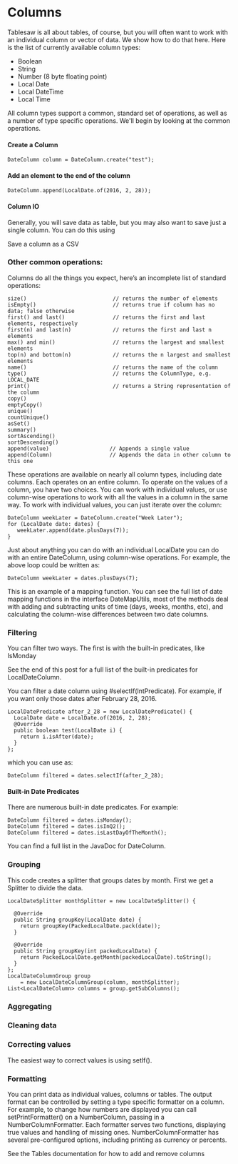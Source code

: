 Columns
=======

Tablesaw is all about tables, of course, but you will often want to work with an individual column or vector of data. We show how to do that here. Here is the list of currently available column types:

* Boolean
* String 
* Number (8 byte floating point)
* Local Date
* Local DateTime
* Local Time

All column types support a common, standard set of operations, as well as a number of type specific operations. 
We'll begin by looking at the common operations. 

#### Create a Column

    DateColumn column = DateColumn.create("test");

#### Add an element to the end of the column

    DateColumn.append(LocalDate.of(2016, 2, 28));

#### Column IO

Generally, you will save data as table, but you may also want to save just a single column. You can do this using

Save a column as a CSV

### Other common operations:

Columns do all the things you expect, here’s an incomplete list of standard operations:

    size()                           // returns the number of elements
    isEmpty()                        // returns true if column has no data; false otherwise
    first() and last()               // returns the first and last elements, respectively
    first(n) and last(n)             // returns the first and last n elements
    max() and min()                  // returns the largest and smallest elements
    top(n) and bottom(n)             // returns the n largest and smallest elements
    name()                           // returns the name of the column
    type()                           // returns the ColumnType, e.g. LOCAL_DATE
    print()                          // returns a String representation of the column
    copy()
    emptyCopy()
    unique()
    countUnique()
    asSet()
    summary()
    sortAscending()
    sortDescending()
    append(value)                   // Appends a single value 
    append(Column)                  // Appends the data in other column to this one

These operations are available on nearly all column types, including date columns. Each operates on an entire column. To operate on the values of a column, you have two choices. You can work with individual values, or use column-wise operations to work with all the values in a column in the same way. To work with individual values, you can just iterate over the column:

    DateColumn weekLater = DateColumn.create("Week Later");
    for (LocalDate date: dates) {
       weekLater.append(date.plusDays(7));
    }

Just about anything you can do with an individual LocalDate you can do with an entire DateColumn, using column-wise operations. For example, the above loop could be written as:

    DateColumn weekLater = dates.plusDays(7);

This is an example of a mapping function. You can see the full list of date mapping functions in the interface DateMapUtils, most of the methods deal with adding and subtracting units of time (days, weeks, months, etc), and calculating the column-wise differences between two date columns.

### Filtering

You can filter two ways. The first is with the built-in predicates, like IsMonday

See the end of this post for a full list of the built-in predicates for LocalDateColumn.

You can filter a date column using #selectIf(IntPredicate).  For example, if you want only those dates after February 28, 2016.

    LocalDatePredicate after_2_28 = new LocalDatePredicate() {
      LocalDate date = LocalDate.of(2016, 2, 28);
      @Override
      public boolean test(LocalDate i) {
        return i.isAfter(date);
      }
    };
    
which you can use as:

    DateColumn filtered = dates.selectIf(after_2_28);

#### Built-in Date Predicates

There are numerous built-in date predicates. For example:

    DateColumn filtered = dates.isMonday();
    DateColumn filtered = dates.isInQ2();
    DateColumn filtered = dates.isLastDayOfTheMonth();
    
You can find a full list in the JavaDoc for DateColumn.

### Grouping

This code creates a splitter that groups dates by month. First we get a Splitter to divide the data.

    LocalDateSplitter monthSplitter = new LocalDateSplitter() {
    
      @Override
      public String groupKey(LocalDate date) {
        return groupKey(PackedLocalDate.pack(date));
      }
    
      @Override
      public String groupKey(int packedLocalDate) {
        return PackedLocalDate.getMonth(packedLocalDate).toString();
      }
    };
    LocalDateColumnGroup group 
        = new LocalDateColumnGroup(column, monthSplitter);
    List<LocalDateColumn> columns = group.getSubColumns();

### Aggregating

### Cleaning data

### Correcting values

The easiest way to correct values is using setIf(). 

### Formatting 

You can print data as individual values, columns or tables. The output format can be controlled by setting a type
 specific formatter on a column. For example, to change how numbers are displayed you can call setPrintFormatter()
 on a NumberColumn, passing in a NumberColumnFormatter. Each formatter serves two functions, displaying true values and handling of 
 missing ones. NumberColumnFormatter has several pre-configured options, including printing as currency or percents.


See the Tables documentation for how to add and remove columns

 